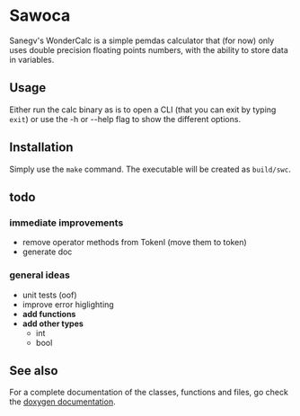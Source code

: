 # Sawoca

Sanegv's WonderCalc is a simple pemdas calculator that (for now) only uses 
double precision floating points numbers, with the ability to store data in
 variables.

## Usage

Either run the calc binary as is to open a CLI (that you can exit by typing 
`exit`) or use the -h or --help flag to show the different options.

## Installation

Simply use the `make` command. The executable will be created as `build/swc`.

## todo

### immediate improvements

- remove operator methods from TokenI (move them to token)
- generate doc

### general ideas

- unit tests (oof)
- improve error higlighting
- **add functions**
- **add other types**
    - int
    - bool

## See also

For a complete documentation of the classes, functions and files, go check the 
[doxygen documentation](./docs/html/index.html "doxygen documentation").
